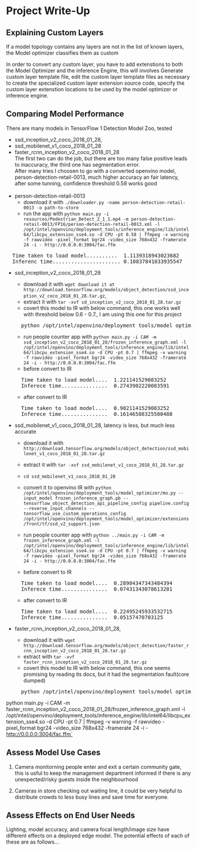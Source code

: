 # Project Write-Up

## Explaining Custom Layers
 If a model topology contains any layers are not in the list of known layers, the Model optimizer classifies them as custom

In order to convert any custom layer, you have to add extenstions to both the Model Optimizer and the inference Engine, this will involves Generate custom layer template file, edit the custom layer template files as necessary to create the specialized custom layer extension source code, specify the custom layer extenstion locations to be used by the model optimizer or inference engine.


## Comparing Model Performance

There are many models in TensorFlow 1 Detection Model Zoo, tested
  - ssd_inception_v2_coco_2018_01_28,
  - ssd_mobilenet_v1_coco_2018_01_28
  - faster_rcnn_inception_v2_coco_2018_01_28 <br>
The first two can do the job, but there are too many false positive leads to inaccuracy, the third one has segmentation error.<br>After many tries I choosen to go with
a converted openvino model, person-detection-retail-0013, much higher accuracy an fair latency, after some tunning, confidence threshold 0.58 works good<br><br>
- person-detection-retail-0013
  - download it with `./downloader.py -name person-detection-retail-0013 -o path-to-store`
  - run the app with `python main.py -i resources/Pedestrian_Detect_2_1_1.mp4 -m person-detection-retail-0013/FP16/person-detection-retail-0013.xml -l /opt/intel/openvino/deployment_tools/inference_engine/lib/intel64/libcpu_extension_sse4.so -d CPU -pt 0.58 | ffmpeg -v warning -f rawvideo -pixel_format bgr24 -video_size 768x432 -framerate 24 -i - http://0.0.0.0:3004/fac.ffm`
<pre>
  Time taken to load model..........  1.1139318943023682
  Inferenc time...................... 0.10837841033935547
</pre>

- ssd_inception_v2_coco_2018_01_28
  - download it with
  `wget download it at http://download.tensorflow.org/models/object_detection/ssd_inception_v2_coco_2018_01_28.tar.gz`,
  - extract it with `tar -xvf sd_inception_v2_coco_2018_01_28.tar.gz`
  - covert this model to IR with below command, this one works well with threshold below 0.6 - 0.7., I am using this one for this project
  <pre>
    python /opt/intel/openvino/deployment_tools/model_optimizer/mo.py --input_model ssd_inception_v2_coco_2018_01_28/frozen_inference_graph.pb --tensorflow_object_detection_api_pipeline_config pipeline.config --reverse_input_channels --tensorflow_use_custom_operations_config /opt/intel/openvino/deployment_tools/model_optimizer/extensions/front/tf/ssd_v2_support.json
  </pre>
  - run people counter app with `python main.py -i CAM -m ssd_inception_v2_coco_2018_01_28/frozen_inference_graph.xml -l /opt/intel/openvino/deployment_tools/inference_engine/lib/intel64/libcpu_extension_sse4.so -d CPU -pt 0.7 | ffmpeg -v warning -f rawvideo -pixel_format bgr24 -video_size 768x432 -framerate 24 -i - http://0.0.0.0:3004/fac.ffm`
  - before convert to IR
   <pre>
    Time taken to load model....  1.221141529083252
    Inferece time...............  0.2743902220083591
  </pre>
  - after convert to IR
  <pre>
    Time taken to load model....  0.9021141529083252
    Inferece time...............  0.16146588325500488
  </pre>

- ssd_mobilenet_v1_coco_2018_01_28, latency is less, but much less accurate
  - download it with `http://download.tensorflow.org/models/object_detection/ssd_mobilenet_v1_coco_2018_01_28.tar.gz`
  - extract it with `tar -xvf ssd_mobilenet_v1_coco_2018_01_28.tar.gz`
  - `cd ssd_mobilenet_v1_coco_2018_01_28`
  - convert it to openvino IR with `python /opt/intel/openvino/deployment_tools/model_optimizer/mo.py --input_model frozen_inference_graph.pb --tensorflow_object_detection_api_pipeline_config pipeline.config --reverse_input_channels --tensorflow_use_custom_operations_config /opt/intel/openvino/deployment_tools/model_optimizer/extensions/front/tf/ssd_v2_support.json`
  - run people counter app with `python ../main.py -i CAM -m frozen_inference_graph.xml -l /opt/intel/openvino/deployment_tools/inference_engine/lib/intel64/libcpu_extension_sse4.so -d CPU -pt 0.7 | ffmpeg -v warning -f rawvideo -pixel_format bgr24 -video_size 768x432 -framerate 24 -i - http://0.0.0.0:3004/fac.ffm`

  - before convert to IR
  <pre>
    Time taken to load model....  0.28904347343484394
    Inferece time...............  0.07431343078613281
  </pre>
  - after convert to IR
  <pre>
    Time taken to load model....  0.22495245933532715
    Inferece time...............  0.05157470703125
  </pre>

- faster_rcnn_inception_v2_coco_2018_01_28,
  - download it with `wget http://download.tensorflow.org/models/object_detection/faster_rcnn_inception_v2_coco_2018_01_28.tar.gz`
  - extract with `tar -xvf faster_rcnn_inception_v2_coco_2018_01_28.tar.gz`
  - covert this model to IR with below command, this one seems promising by reading its docs, but it had the segmentation fault(core dumped)
  <pre>
    python /opt/intel/openvino/deployment_tools/model_optimizer/mo.py --input_model faster_rcnn_inception_v2_coco_2018_01_28/frozen_inference_graph.pb --tensorflow_object_detection_api_pipeline_config pipeline.config --reverse_input_channels --tensorflow_use_custom_operations_config /opt/intel/openvino/deployment_tools/model_optimizer/extensions/front/tf/faster_rcnn_support.json
  </pre>

python main.py -i CAM -m faster_rcnn_inception_v2_coco_2018_01_28/frozen_inference_graph.xml -l /opt/intel/openvino/deployment_tools/inference_engine/lib/intel64/libcpu_extension_sse4.so -d CPU -pt 0.7 | ffmpeg -v warning -f rawvideo -pixel_format bgr24 -video_size 768x432 -framerate 24 -i - http://0.0.0.0:3004/fac.ffm`


## Assess Model Use Cases

1. Camera monitorning people enter and exit a certain community gate, this is usful to keep the management department informed if there is any unexpected/risky guests inside the neighbourhood

2. Cameras in store checking out waiting line, it could be very helpful to distribute crowds to less busy lines and save time for everyone.

## Assess Effects on End User Needs

Lighting, model accuracy, and camera focal length/image size have different effects on a
deployed edge model. The potential effects of each of these are as follows...

